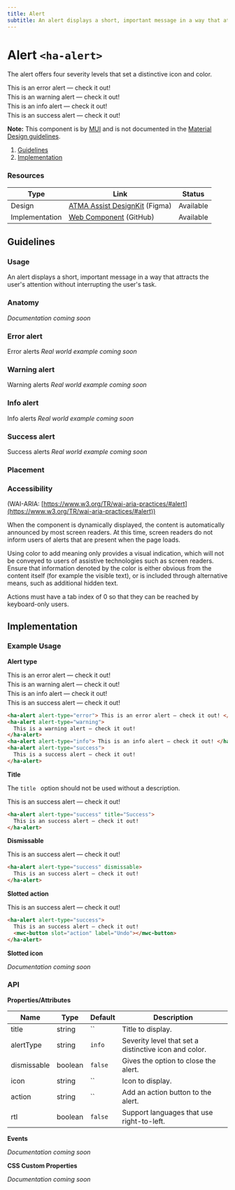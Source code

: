 ```yaml
---
title: Alert
subtitle: An alert displays a short, important message in a way that attracts the user's attention without interrupting the user's task.
---
```


<style>
  ha-alert {
    display: block;
    margin: 4px 0;
  }
</style>

# Alert `<ha-alert>`

The alert offers four severity levels that set a distinctive icon and color.

<ha-alert alert-type="error">
  This is an error alert — check it out!
</ha-alert>

<ha-alert alert-type="warning">
  This is an warning alert — check it out!
</ha-alert>

<ha-alert alert-type="info">
  This is an info alert — check it out!
</ha-alert>

<ha-alert alert-type="success">
  This is an success alert — check it out!
</ha-alert>

**Note:** This component is by <a href="https://mui.com/components/alert/" rel="noopener noreferrer" target="_blank">MUI</a> and is not documented in the <a href="https://material.io" rel="noopener noreferrer" target="_blank">Material Design guidelines</a>.

1. [Guidelines](#guidelines)
2. [Implementation](#implementation)

### Resources

| Type           | Link                                                                                                                                                                   | Status    |
| -------------- | ---------------------------------------------------------------------------------------------------------------------------------------------------------------------- | --------- |
| Design         | <a href="https://www.figma.com/community/file/967153512097289521/Home-Assistant-DesignKit" rel="noopener noreferrer" target="_blank">ATMA Assist DesignKit</a> (Figma) | Available |
| Implementation | <a href="https://github.com/home-assistant/frontend/blob/dev/src/components/ha-alert.ts" rel="noopener noreferrer" target="_blank">Web Component</a> (GitHub)          | Available |

## Guidelines

### Usage

An alert displays a short, important message in a way that attracts the user's attention without interrupting the user's task.

### Anatomy

_Documentation coming soon_

### Error alert

Error alerts
_Real world example coming soon_

### Warning alert

Warning alerts
_Real world example coming soon_

### Info alert

Info alerts
_Real world example coming soon_

### Success alert

Success alerts
_Real world example coming soon_

### Placement

### Accessibility

(WAI-ARIA: [https://www.w3.org/TR/wai-aria-practices/#alert](https://www.w3.org/TR/wai-aria-practices/#alert))

When the component is dynamically displayed, the content is automatically announced by most screen readers. At this time, screen readers do not inform users of alerts that are present when the page loads.

Using color to add meaning only provides a visual indication, which will not be conveyed to users of assistive technologies such as screen readers. Ensure that information denoted by the color is either obvious from the content itself (for example the visible text), or is included through alternative means, such as additional hidden text.

Actions must have a tab index of 0 so that they can be reached by keyboard-only users.

## Implementation

### Example Usage

**Alert type**

<ha-alert alert-type="error">
  This is an error alert — check it out!
</ha-alert>

<ha-alert alert-type="warning">
  This is an warning alert — check it out!
</ha-alert>

<ha-alert alert-type="info">
  This is an info alert — check it out!
</ha-alert>

<ha-alert alert-type="success">
  This is an success alert — check it out!
</ha-alert>

```html
<ha-alert alert-type="error"> This is an error alert — check it out! </ha-alert>
<ha-alert alert-type="warning">
  This is a warning alert — check it out!
</ha-alert>
<ha-alert alert-type="info"> This is an info alert — check it out! </ha-alert>
<ha-alert alert-type="success">
  This is a success alert — check it out!
</ha-alert>
```

**Title**

The `title ` option should not be used without a description.

<ha-alert alert-type="success" title="Success">
  This is an success alert — check it out!
</ha-alert>

```html
<ha-alert alert-type="success" title="Success">
  This is an success alert — check it out!
</ha-alert>
```

**Dismissable**

<ha-alert alert-type="success" dismissable>
  This is an success alert — check it out!
</ha-alert>

```html
<ha-alert alert-type="success" dismissable>
  This is an success alert — check it out!
</ha-alert>
```

**Slotted action**

<ha-alert alert-type="success">
  This is an success alert — check it out!
  <mwc-button slot="action" label="Undo"></mwc-button>
</ha-alert>

```html
<ha-alert alert-type="success">
  This is an success alert — check it out!
  <mwc-button slot="action" label="Undo"></mwc-button>
</ha-alert>
```

**Slotted icon**

_Documentation coming soon_

### API

**Properties/Attributes**

| Name        | Type    | Default | Description                                           |
| ----------- | ------- | ------- | ----------------------------------------------------- |
| title       | string  | ``      | Title to display.                                     |
| alertType   | string  | `info`  | Severity level that set a distinctive icon and color. |
| dismissable | boolean | `false` | Gives the option to close the alert.                  |
| icon        | string  | ``      | Icon to display.                                      |
| action      | string  | ``      | Add an action button to the alert.                    |
| rtl         | boolean | `false` | Support languages that use right-to-left.             |

**Events**

_Documentation coming soon_

**CSS Custom Properties**

_Documentation coming soon_
